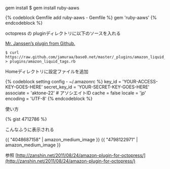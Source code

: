 <!-- ---
layout: post
title: "Amazon plugin を追加する"
date: 2013-02-05 15:24
comments: true
categories:
--- -->

gem install
	$ gem install ruby-aaws

{% codeblock Gemfile add ruby-aaws - Gemfile %}
	gem 'ruby-aaws'
{% endcodeblock %}


octopress の pluginディレクトリに以下のソースを入れる

[Mr. Janssen’s plugin from Github.](https://github.com/jamuraa/base0.net/blob/master/_plugins/amazon_liquid_tags.rb)

	$ curl https://raw.github.com/jamuraa/base0.net/master/_plugins/amazon_liquid_tags.rb > plugins/amazon_liquid_tags.rb


Homeディレクトリに設定ファイルを追加

{% codeblock setting config - ~/.amazonrc %}
key_id = 'YOUR-ACCESS-KEY-GOES-HERE'
secret_key_id = 'YOUR-SECRET-KEY-GOES-HERE'
associate = 'aktone-22'	# アソシエイトID
cache = false
locale = 'jp'
encoding = 'UTF-8'
{% endcodeblock %}

使い方

{% gist 4712786 %}

こんなふうに表示される

{{ "4048687158" | amazon_medium_image }}
{{ "4798122971" | amazon_medium_image }}


参照
[http://zanshin.net/2011/08/24/amazon-plugin-for-octopress/](http://zanshin.net/2011/08/24/amazon-plugin-for-octopress/)
